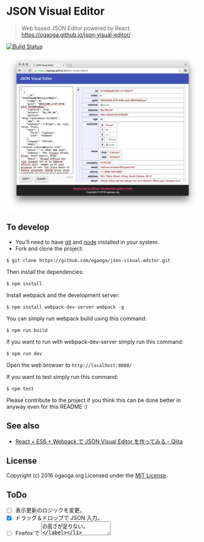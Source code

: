 # JSON Visual Editor

> Web based JSON Editor powered by React.
> https://ogaoga.github.io/json-visual-editor/

[![Build Status][travis-image]][travis-url]

![json-visual-editor](resources/json-visual-editor.png?raw=true)

## To develop

* You'll need to have [git](https://git-scm.com/) and [node](https://nodejs.org/en/) installed in your system.
* Fork and clone the project:

```
$ git clone https://github.com/ogaoga/json-visual-editor.git
```

Then install the dependencies:

```
$ npm install
```

Install webpack and the development server:

```
$ npm install webpack-dev-server webpack -g
```

You can simply run webpack build using this command: 

```
$ npm run build
```

If you want to run with webpack-dev-server simply run this command: 

```
$ npm run dev
```

Open the web browser to `http://localhost:8080/`

If you want to test simply run this command: 

```
$ npm test
```

Please contribute to the project if you think this can be done better in anyway even for this README :)

## See also

* [React + ES6 + Webpack で JSON Visual Editor を作ってみる - Qiita](http://qiita.com/ogaoga/items/1dae5586601e6900c3f1)

## License

Copyright (c) 2016 ogaoga.org
Licensed under the [MIT License](LICENSE).

[travis-image]: https://img.shields.io/travis/rakuten-frontend/bower-browser/master.svg?style=flat
[travis-url]: https://travis-ci.org/rakuten-frontend/bower-browser

## ToDo

- [ ] 表示更新のロジックを変更。
- [x] ドラッグ＆ドロップで JSON 入力。
- [ ] Firefox で <textarea> の高さが足りない。
- [ ] Format ボタン追加。
- [ ] オブジェクトの折りたたみ。
- [ ] 画像のプレビュー。
- [ ] HTML での表示。
- [ ] 編集機能。
- [ ] バージョン番号の挿入。
